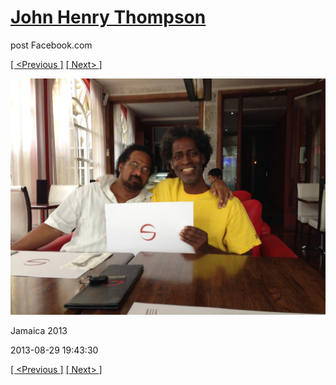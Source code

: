 # [John Henry Thompson](../README.md)
post Facebook.com

[[ <Previous ]](2013-08-29-55.md) [[ Next> ]](2013-08-29-57.md)

[![](../media/2013-08-29/Jamaica-2067.jpg)](../README.md)

Jamaica 2013

2013-08-29 19:43:30

[[ <Previous ]](2013-08-29-55.md) [[ Next> ]](2013-08-29-57.md)